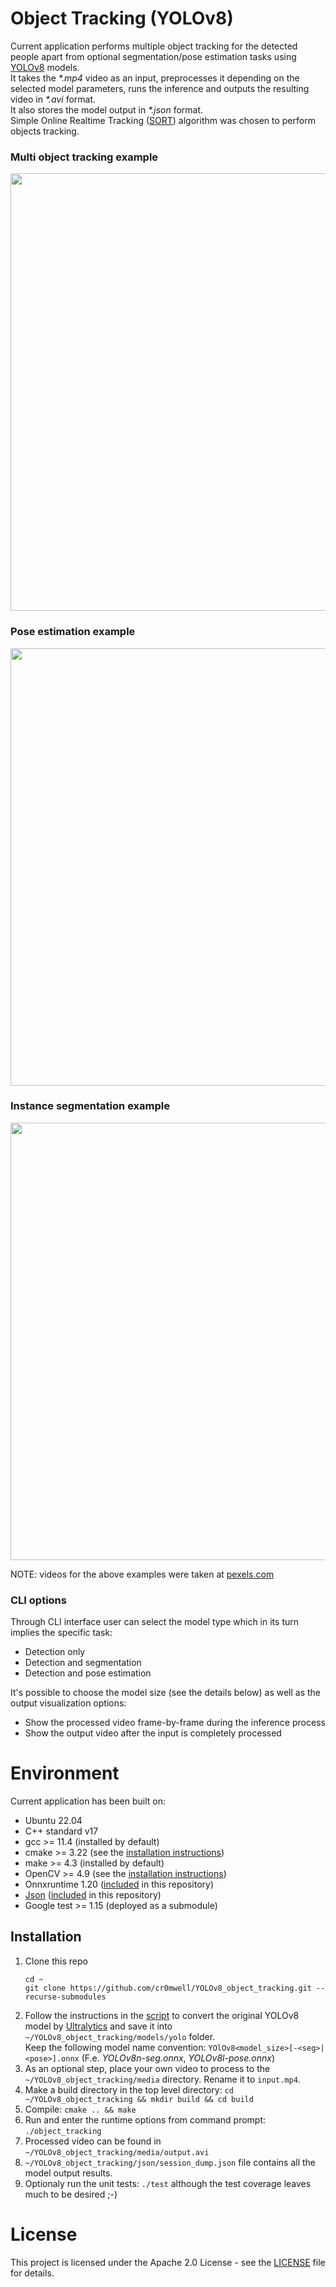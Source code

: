 # Object Tracking (YOLOv8)
Current application performs multiple object tracking for the detected people apart from optional segmentation/pose estimation tasks using [YOLOv8](https://github.com/ultralytics/ultralytics/blob/main/docs/en/models/yolov8.md) models.<br>
It takes the _*.mp4_ video as an input, preprocesses it depending on the selected model parameters, runs the inference and outputs
the resulting video in _*.avi_ format.<br> It also stores the model output in _*.json_ format.<br>
Simple Online Realtime Tracking ([SORT](https://arxiv.org/abs/1602.00763)) algorithm was chosen to perform objects tracking.

### Multi object tracking example
<img src="media/track-example.gif" width="900" height="700" /><br>

### Pose estimation example
<img src="media/pose-example.gif" width="900" height="700" /><br>

### Instance segmentation example
<img src="media/seg-example.gif" width="900" height="700" />

NOTE: videos for the above examples were taken at [pexels.com](https://www.pexels.com/search/videos/athlete)

### CLI options
Through CLI interface user can select the model type which in its turn implies the specific task:
* Detection only
* Detection and segmentation
* Detection and pose estimation

It's possible to choose the model size (see the details below) as well as the output visualization options:
* Show the processed video frame-by-frame during the inference process
* Show the output video after the input is completely processed

# Environment
Current application has been built on:
* Ubuntu 22.04
* C++ standard v17
* gcc >= 11.4 (installed by default)
* cmake >= 3.22 (see the [installation instructions](https://cmake.org/resources/))
* make >= 4.3 (installed by default)
* OpenCV >= 4.9 (see the [installation instructions](https://docs.opencv.org/4.x/d2/de6/tutorial_py_setup_in_ubuntu.html))
* Onnxruntime 1.20 ([included](https://github.com/cr0mwell/YOLOv8_object_tracking/blob/main/include/onnxruntime-linux-x64-1.20.0) in this repository)
* [Json](https://github.com/nlohmann/json) ([included](https://github.com/cr0mwell/YOLOv8_object_tracking/blob/main/include) in this repository)
* Google test >= 1.15 (deployed as a submodule)

## Installation
1. Clone this repo
    ```shell
   cd ~
   git clone https://github.com/cr0mwell/YOLOv8_object_tracking.git --recurse-submodules
   ```
2. Follow the instructions in the [script](https://colab.research.google.com/drive/10VorRTy0GfQqADt6ht0YNArsLUrSDJc4)
to convert the original YOLOv8 model by [Ultralytics](https://www.ultralytics.com/) and save it into `~/YOLOv8_object_tracking/models/yolo` folder.<br>
Keep the following model name convention: `YOlOv8<model_size>[-<seg>|<pose>].onnx` (F.e. _YOLOv8n-seg.onnx_, _YOLOv8l-pose.onnx_)
3. As an optional step, place your own video to process to the `~/YOLOv8_object_tracking/media` directory. Rename it to `input.mp4`. 
4. Make a build directory in the top level directory: `cd ~/YOLOv8_object_tracking && mkdir build && cd build`
3. Compile: `cmake .. && make`
4. Run and enter the runtime options from command prompt: `./object_tracking`
5. Processed video can be found in `~/YOLOv8_object_tracking/media/output.avi`
6. `~/YOLOv8_object_tracking/json/session_dump.json` file contains all the model output results.
7. Optionaly run the unit tests: `./test` although the test coverage leaves much to be desired ;-)

# License
This project is licensed under the Apache 2.0 License - see the [LICENSE](https://github.com/cr0mwell/YOLOv8_object_tracking/blob/main/LICENSE) file for details.